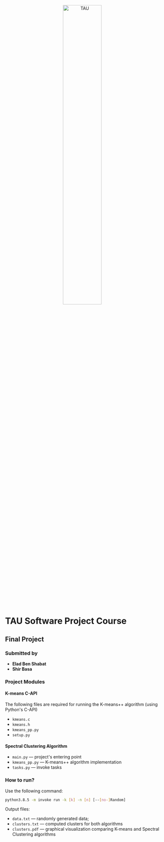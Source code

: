 <div style="text-align: center;"><img src="https://mma.prnewswire.com/media/1167265/Tel_Aviv_University_Logo.jpg?p=facebook" width="50%" height="50%" alt="TAU"></div>

# TAU Software Project Course
## Final Project
### Submitted by
* **Elad Ben Shabat** &ensp;
* **Shir Basa**&ensp;&ensp;&ensp;&ensp;&ensp;&ensp;&ensp;&ensp; 

### Project Modules
#### K-means C-API
The following files are required for running the K-means++ algorithm (using Python's C-API)
* `kmeans.c`
* `kmeans.h`
* `kmeans_pp.py`
* `setup.py`


#### Spectral Clustering Algorithm
* `main.py` — project's entering point
* `kmeans_pp.py` — K-means++ algorithm implementation
* `tasks.py` — invoke tasks


### How to run?
Use the following command:
```bash
python3.8.5 -m invoke run -k [k] -n [n] [--[no-]Random]
```

Output files:
* `data.txt` — randomly generated data;
* `clusters.txt` — computed clusters for both algorithms
* `clusters.pdf` — graphical visualization comparing K-means and Spectral Clustering algorithms



